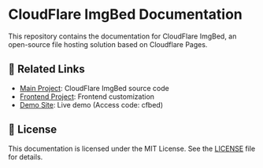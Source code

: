 # CloudFlare ImgBed Documentation

This repository contains the documentation for CloudFlare ImgBed, an open-source file hosting solution based on Cloudflare Pages.

## 🔗 Related Links

- [Main Project](https://github.com/MarSeventh/CloudFlare-ImgBed): CloudFlare ImgBed source code
- [Frontend Project](https://github.com/MarSeventh/Sanyue-ImgHub): Frontend customization
- [Demo Site](https://cfbed.1314883.xyz/): Live demo (Access code: cfbed)

## 📄 License

This documentation is licensed under the MIT License. See the [LICENSE](LICENSE) file for details.



